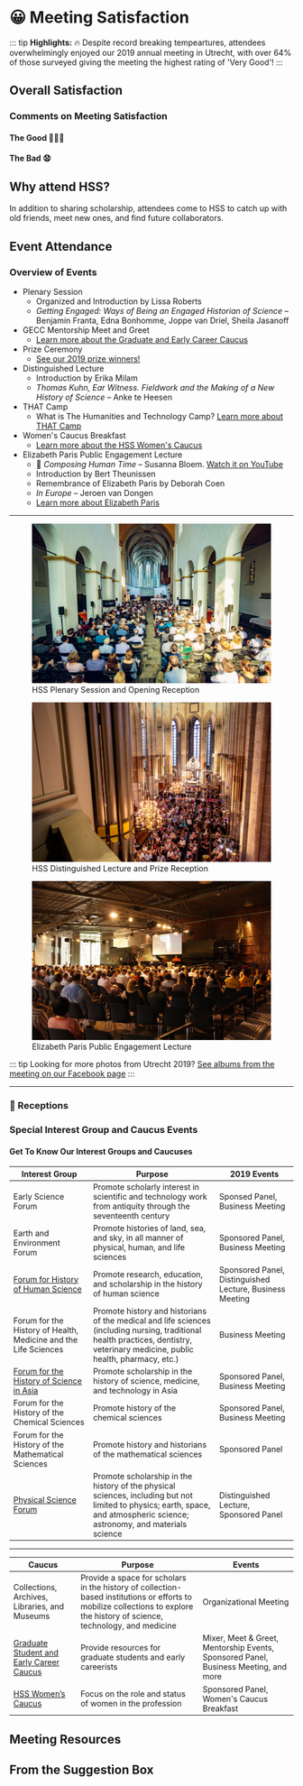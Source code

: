 # 😀 Meeting Satisfaction
::: tip
**Highlights:** 🔥 Despite record breaking tempeartures, attendees overwhelmingly enjoyed our 2019 annual meeting in Utrecht, with over 64% of those surveyed giving the meeting the highest rating of 'Very Good'!
:::

## Overall Satisfaction
<satisfactionOverall2019 class="graph"/>

### Comments on Meeting Satisfaction

#### The Good 👏👏👏 <Badge text="a select few" />

<div class="choice-quotes">
<div class="left">
<pullQuote title="The program was fantastic, and Utrecht was a wonderful venue. I really liked not being in a conference hotel."/>
<pullQuote title="how all participants banded together to beat the heat - very collegial, and an overall absence of heat-related short tempers; I attribute this to the excellent organization of the conference"/>
<pullQuote title="Just a great academic and social experience, with excellent research, good social opportunities (those evening receptions with plenaries really help), and a pleasant academic environment (despite the heat)"/>
<pullQuote title="The setting. Utrecht was beautiful. The university buildings were old and charming, and refreshing compared to the often corporate feel of the hotels the conference usually takes place in. I also thought it was really well-organised and the heatwave was dealt with well under the circumstances. ... There were other really nice touches, like the flavoured water being offered. I really enjoyed myself."/>
<pullQuote title="The feeling of camaraderie among colleagues, the space where the sessions were held, the awards ceremony, the Lectures. The city. The attention of the yellow shirts. My own participation."/>
<pullQuote title="The sessions and program throughout the days - the local administration in Utrecht was also fantastically nice and helpful."/>
</div><div class="right">
<pullQuote title="So many things! The relaxed atmosphere (maybe the heat had something to do with it?), learning more about European and other international work, the university setting, the great care taken by all to ensure that we would not have heatstroke!"/>
<pullQuote title="It was my first time at HSS and I enjoyed exchanging ideas with a different crowd! No one on my panel knew one another beforehand, and I think we will stay in touch."/>
<pullQuote title="The organization of the conference -- online and off -- was fantastic. I really appreciated the work to connect everybody, and the huge effort for accessibility. This made everything collegial and wonderful!"/>
<pullQuote title="Panels were great, organisation fantastic; most of all: NOT a conference hotel but embedded in a beautiful city which allowed for pleasant experiences beyond the conference. I would urgently plead to keep this model and refrain from the big box conference hotels where everybody is stuck (and which are so expensive!)"/>
<pullQuote title="University setting, phenomenal responsiveness of local organizers and
HSS staff in responding to unexpected heat wave, portable/throwable mics
in the rooms, being able to take notes on a desk rather than my lap,
excellent sessions, friendly people... honestly the whole meeting was a
delight personally and intellectually. Thank you!" />
<pullQuote title="This was my first HSS meeting, and, to be perfectly honest, it was perhaps
the best-organized conference I have ever had the pleasure to attend. My
only hope is that you continue this model -- and that it can be extended to
other conferences. I am really excited to attend my next HSS conference
based on my experience here, and I will be certain to recommend this
conference to my colleagues. Thank you for an exciting, invigorating, and
beautifully-collegial conference!" />
<pullQuote title="It was fabulously organised. I think the best conference I have ever
been to. The volunteers were happy, helpful and always impeccably
organised. The app was very clear and easy to use." />
</div>
</div>


#### The Bad 😧 <Badge text="all of it" />

<div class="choice-quotes">
<div class="left">
<pullQuote title="Academic quality low overall, but there were many exceptions"/>
<pullQuote title="Mostly the inhumane heat without AC! Also, the poor administrative arrangement is another drawback"/>
</div><div class="right">
<pullQuote title="Clearly the organizers could do nothing regarding the extreme weather but contingency plans could have been made. A non air conditioned venue is a problem (for comfort and concentration etc.) even at 85/90, which is not unheard of in Utrecht in July. In 100 it's dangerous. Future conferences must make every effort possible to include everybody, including those with health challenges. Where AC was unavailable, panels held in the afternoon probably should have been cancelled."/>
</div>
</div>

## Why attend HSS?
In addition to sharing scholarship, attendees come to HSS to catch up with old friends, meet new ones, and find future collaborators.

<reasonsToAttend2019 class="graph"/>

## Event Attendance

### Overview of Events
- Plenary Session
    - Organized and Introduction by Lissa Roberts
    - *Getting Engaged: Ways of Being an Engaged Historian of Science* &ndash; Benjamin Franta, Edna Bonhomme, Joppe van Driel, Sheila Jasanoff
- GECC Mentorship Meet and Greet
    - [Learn more about the Graduate and Early Career Caucus](https://hssgecc.wordpress.com/)
- Prize Ceremony
    - [See our 2019 prize winners!](/prizes)
- Distinguished Lecture
    - Introduction by Erika Milam
    - *Thomas Kuhn, Ear Witness. Fieldwork and the Making of a New History of Science* &ndash; Anke te Heesen
- THAT Camp
    - What is The Humanities and Technology Camp? [Learn more about THAT Camp](http://thatcamp.org/)
- Women's Caucus Breakfast
    - [Learn more about the HSS Women's Caucus](http://hsswc.weebly.com/)
- Elizabeth Paris Public Engagement Lecture
    - 🎹 *Composing Human Time* &ndash; Susanna Bloem. [Watch it on YouTube](https://youtu.be/D9J9yKNm1Kg)
    - Introduction by Bert Theunissen
    - Remembrance of Elizabeth Paris by Deborah Coen
    - *In Europe* &ndash; Jeroen van Dongen
    - [Learn more about Elizabeth Paris](https://hssonline.org/about-elizabeth-paris/)

<hr>

<figure class="figure">
<img alt="Janskerk, venue of the plenary sessions" src="./plenary.jpg">
<figcaption>HSS Plenary Session and Opening Reception</figcaption>
</figure>

<figure class="figure">
<img alt="Domkerk, venue of the distinguished lecture" src="./prize.jpg">
<figcaption>HSS Distinguished Lecture and Prize Reception</figcaption>
</figure>

<figure class="figure">
<img alt="Railway museum, venue of the Paris lecture" src="./paris.jpg">
<figcaption>Elizabeth Paris Public Engagement Lecture</figcaption>
</figure>

::: tip
Looking for more photos from Utrecht 2019? [See albums from the meeting on our Facebook page](https://facebook.com/historyofsciencesociety)
:::

<hr>

<eventsAttended2019 class="graph" />

### 🥂 Receptions

<receptionAttendance class="graph" />

<foodQuality class="graph" />

<foodQuantity class="graph" />

### Special Interest Group and Caucus Events

<specialEvents class="graph" />

#### Get To Know Our Interest Groups and Caucuses

| Interest Group | Purpose | 2019 Events |
| --- | --- | --- |
|Early Science Forum | Promote scholarly interest in scientific and technology work from antiquity through the seventeenth century | Sponsed Panel, Business Meeting |
|Earth and Environment Forum | Promote histories of land, sea, and sky, in all manner of physical, human, and life sciences | Sponsored Panel, Business Meeting |
|[Forum for History of Human Science](http://fhhs.org/) | Promote research, education, and scholarship in the history of human science | Sponsored Panel, Distinguished Lecture, Business Meeting |
|Forum for the History of Health, Medicine and the Life Sciences | Promote history and historians of the medical and life sciences (including nursing, traditional health practices, dentistry, veterinary medicine, public health, pharmacy, etc.) | Business Meeting |
|[Forum for the History of Science in Asia](https://fhsasiahss.wordpress.com/) | Promote scholarship in the history of science, medicine, and technology in Asia | Sponsored Panel, Business Meeting |
|Forum for the History of the Chemical Sciences | Promote history of the chemical sciences | Sponsored Panel, Business Meeting |
|Forum for the History of the Mathematical Sciences | Promote history and historians of the mathematical sciences | Sponsored Panel |
|[Physical Science Forum](https://physicalsciencesforumhss.wordpress.com/) | Promote scholarship in the history of the physical sciences, including but not limited to physics; earth, space, and atmospheric science; astronomy, and materials science | Distinguished Lecture, Sponsored Panel |

<hr>

| Caucus | Purpose | Events |
| --- | --- | --- |
| Collections, Archives, Libraries, and Museums <Badge text="proposed" type="warn"/> | Provide a space for scholars in the history of collection-based institutions or efforts to mobilize collections to explore the history of science, technology, and medicine | Organizational Meeting |
|[Graduate Student and Early Career Caucus](https://hssgecc.wordpress.com/) | Provide resources for graduate students and early careerists | Mixer, Meet &amp; Greet, Mentorship Events, Sponsored Panel, Business Meeting, and more |
|[HSS Women’s Caucus](http://hsswc.weebly.com/) | Focus on the role and status of women in the profession | Sponsored Panel, Women's Caucus Breakfast |

## Meeting Resources

<useOfResources class="graph" />
<resourceEvaluation class="graph" />
<noAppUse class="graph" />

## From the Suggestion Box <Badge text="a select few" />

<div class="choice-quotes">
<div class="left">
<pullQuote title="HSS has a major diversity problem: both ethnic and nationalistic. The
meeting is overwhelmingly attended by Europeans and North Americans.
This is partly because of the lack of financial support afforded to scholars
based in low income countries and partly due to the arduous and
extortionate process of applying for visas. I would strongly recommend
providing financial support for visa costs and subsidising travel from
low-middle income countries irrespective of career status." />
<pullQuote title="The Flashtalks session actually worked really well, despite my initial
skepticism. Perhaps there could be more than one to bring even more
junior scholars into the conference." />
<pullQuote title="Sessions with overlapping topics seem to often be scheduled against
each other. I know scheduling must be difficult, and some conflicts are
inevitable, but it seems like there must be a better way!" />
<pullQuote title="It is better to cancel events than 'plough ahead' in dangerous conditions.
HSS must ensure the safety of all attendees. Perhaps events in late
afternoon should have been held remotely. HSS must now clarify its policy
on the health and safety of conference attendees.
Sadly, there will always be those who advertise their commitment through
stoic calls to 'keep calm etc. etc.' -- that won't do. This isn't Iron Man. Such
attitudes, if implicitly accepted as the policy of HSS, become a form of
discrimination against those unable to attend in extreme conditions.
It's now time for an official statement from HSS on precisely what its health
and safety policy is." />
<pullQuote title="Perhaps have it at 2 or 3 locations at once, on different continents, so that
less people have to fly. I think with technology, it can still feel like one
conference. E.g. if a keynote is in North America, than people in Europe
and Asia (for example) can listen via Skype, but still in a big hall together. I
have positive experiences with this at another conference.
The call for papers could have been a bit earlier, especially since the
deadline was shortly after the holidays. For me, trying to organize a panel
and not having a big network yet as a PhD-student, it was a bit stressful,
(though not impossible as we did manage to get together the panel just in
time)." />
<pullQuote title="A plan of the meeting rooms in the PdF/programme would have saved
some confusions and late arrivals.
A longer CFP window to enable session-wrangling (I regretted not
arranging a session, as my session was very miscellaneous)." />
<pullQuote title="Diversity continues to be a key challenge for HSS. It would be a huge
benefit to think of ways of engaging more graduate students and emerging
scholars from non-European backgrounds into the meeting. Special
outreach, travel funding, and/or a dedicated prize may be ways of
approaching this." />
<pullQuote title="Offer /do even more to encourage non traditional formats and sessions on
newer topics/questions that can be approached in a variety of ways
particular to historians of science e.g. climate change, decolonization,
migrant crisis, reckoning with gender dynamics etc" />
<pullQuote title="Keep doing name badges without institutional affiliation -- it was a great
way to cut down on the social weirdness regarding rank/affiliation, it gave
everyone a nice conversation opener about where they're currently based,
and made it easier for independent and early career researchers to work
out how to list their affiliations. Great move, keep doing it." />
</div><div class="right">
<pullQuote title="Diversity within the discipline still seems to be a fundamental issue. It
remains extremely noticeable that so few BME researchers are involved. It
was good to see a discussion group on LGBTQ+ issues in HSTM, but this
was not a full panel and happened at lunchtime, giving a prevailing feeling
that queer dimensions of the field are still considered peripheral or
unimportant. It would be good to see HSS tackle some of these issues
more boldly at the nest meeting." />
<pullQuote title="[...] It's all
very well saying we want to engage more with history of science
scholarship from the global south, but if we don't then go to those talks and
actually do the engaging, it's really not great. There's not one easy solution
to this, but I wanted to raise it explicitly." />
<pullQuote title="There is a real inequity between organised sessions and those put together
by the organisers from submitted papers. With a few exceptions, the latter
were poorly attended. It is very demoralising to give a paper to four people.
It is also a waste of scholarly resources, and creates a two-tier system.
Please could HSS think about how to value non-organised sessions. For
example, we talked in the chemistry group about publicising chemistry
papers even in non-organised sessions; it might also be worth HSS
nominating rapporteurs to go to non-organised sessions so that the Society
is making sure that people's work is heard by senior colleagues." />
<pullQuote title="There is a real inequity between organised sessions and those put together
by the organisers from submitted papers. With a few exceptions, the latter
were poorly attended. It is very demoralising to give a paper to four people.
It is also a waste of scholarly resources, and creates a two-tier system.
Please could HSS think about how to value non-organised sessions. For
example, we talked in the chemistry group about publicising chemistry
papers even in non-organised sessions; it might also be worth HSS
nominating rapporteurs to go to non-organised sessions so that the Society
is making sure that people's work is heard by senior colleagues." />
<pullQuote title="The registration pack in its current form is hardly worth the trouble--it would
be helpful for everyone to be given a printed map showing all the room
locations, and another map showing any 'external' sites. Also offer small
academic societies/interest groups a chance to include brochures/materials
at minimal or no cost." />
<pullQuote title="- provide a simple (paid) lunch, to facilitate meeting colleagues in an
informal setting
- provide a bit more time for breaks, for the same reason
- don't hold the (wonderful) graduate student book giveaway only 5 minutes
after the official end of the last session, when several sessions were still
ongoing
- the meeting app is extremely useful, but still has a few programming
flukes that make it more cumbersome to use than necessary" />
<pullQuote title="I found the website with the program schedule rather frustrating
this year-while it was great for searching for particular sessions, I had a
really difficult time trying to get any kind of overview of the conference
(again, maybe this was actually possible & I just couldn't figure out how, or
maybe it actually was indeed difficult...). So, making this aspect of the
conference more user-friendly, as it's been in the past, would be very
helpful." />
<pullQuote title="-Limit sessions to 1.5 hours (2 hours was too long)
-Provide more than a 30-minute gap between the end of the last session
and start of the evening events
-Accept more pedagogical session proposals
-Encourage senior members to be friendlier to junior attendees (HSS still
has a bad reputation in this regard)" />
<pullQuote title="The Website, the electronic submission process, and the APP were all too
complex and I did not find these user-friendly. Use another system next
time. It was too difficult to find out information on ones own session, and
get updates." />
</div>
</div>


<style lang="stylus">

</style>